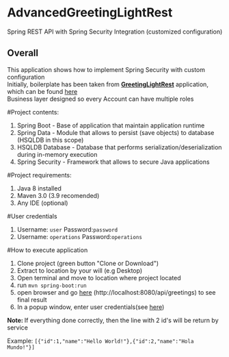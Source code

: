 # AdvancedGreetingLightRest

Spring REST API with Spring Security Integration (customized configuration)

## Overall
This application shows how to implement Spring Security with custom configuration<br>
Initially, boilerplate has been taken from <u><b>GreetingLightRest</b></u> application,
which can be found <a href="https://github.com/reborne/GreetingLightRest"> here </a><br>
Business layer designed so every Account can have multiple roles

#Project contents:
<ol>
  <li>Spring Boot - Base of application that maintain application runtime</li>
  <li>Spring Data - Module that allows to persist (save objects) to database (HSQLDB in this scope)</li>
  <li>HSQLDB Database - Database that performs serialization/deserialization during in-memory execution</li>
  <li>Spring Security - Framework that allows to secure Java applications</li>
</ol>

#Project requirements: 
<ol>
  <li>Java 8 installed</li>
  <li>Maven 3.0 (3.9 recomended)</li>
  <li>Any IDE (optional)</li>
</ol>

#<a id="users">User credentials</a>
<ol> 
  <li> Username: <code>user</code> Password:<code>password</code>
  <li> Username: <code>operations</code> Password:<code>operations</code>
</ol>
#How to execute application
<ol>
<li>Clone project (green button "Clone or Download")</li>
<li>Extract to location by your will (e.g Desktop)</li>
<li>Open terminal and move to location where project located</li>
<li>run <code>mvn spring-boot:run</code></li>
<li>open browser and go <a href="http://localhost:8080/api/greetings">here</a> (http://localhost:8080/api/greetings) to see final result</li>
<li>In a popup window, enter user credentials(see <a href="#users">here</a>)
</ol>

<b>Note: </b>If everything done correctly, then the line with 2 id's will be return by service<br>

Example: <code>[{"id":1,"name":"Hello World!"},{"id":2,"name":"Hola Mundo!"}]</code>
